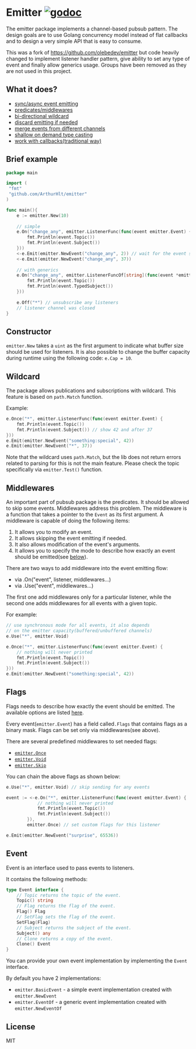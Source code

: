 # Emitter [![godoc](http://img.shields.io/badge/godoc-reference-blue.svg?style=flat)](https://godoc.org/github.com/olebedev/emitter)

The emitter package implements a channel-based pubsub pattern. The design goals are to use Golang concurrency model 
instead of flat callbacks and to design a very simple API that is easy to consume.

This was a fork of https://github.com/olebedev/emitter but code heavily changed to implement listener handler pattern, 
give ability to set any type of event and finally allow generics usage. 
Groups have been removed as they are not used in this project.

## What it does?

- [sync/async event emitting](#flags)
- [predicates/middlewares](#middlewares)
- [bi-directional wildcard](#wildcard)
- [discard emitting if needed](#cancellation)
- [merge events from different channels](#groups)
- [shallow on demand type casting](#event)
- [work with callbacks(traditional way)](#callbacks-only-usage)


## Brief example

```go
package main

import (
 "fmt"
 "github.com/ArthurHlt/emitter"
)

func main(){
	e := emitter.New(10)
    
	// simple
    e.On("change_any", emitter.ListenerFunc(func(event emitter.Event) {
        fmt.Println(event.Topic())
        fmt.Println(event.Subject())
    }))
    <-e.Emit(emitter.NewEvent("change_any", 2)) // wait for the event sent successfully
    <-e.Emit(emitter.NewEvent("change_any", 37))
	
	// with generics
	e.On("change_any", emitter.ListenerFuncOf[string](func(event *emitter.EventOf[string]) {
        fmt.Println(event.Topic())
        fmt.Println(event.TypedSubject())
    }))
	
    e.Off("*") // unsubscribe any listeners
    // listener channel was closed
}

```

## Constructor
`emitter.New` takes a `uint` as the first argument to indicate what buffer size should be used for listeners. 
It is also possible to change the buffer capacity during runtime using the following code: `e.Cap = 10`.

## Wildcard
The package allows publications and subscriptions with wildcard. This feature is based on `path.Match` function.

Example:

```go
e.Once("*", emitter.ListenerFunc(func(event emitter.Event) {
    fmt.Println(event.Topic())
    fmt.Println(event.Subject()) // show 42 and after 37
}))
e.Emit(emitter.NewEvent("something:special", 42))
e.Emit(emitter.NewEvent("*", 37))
```

Note that the wildcard uses `path.Match`, but the lib does not return errors related to parsing for this is not the main feature. Please check the topic specifically via `emitter.Test()` function.

## Middlewares
An important part of pubsub package is the predicates. It should be allowed to skip some events. Middlewares address this problem.
The middleware is a function that takes a pointer to the `Event` as its first argument. A middleware is capable of doing the following items:

1. It allows you to modify an event.
2. It allows skipping the event emitting if needed.
3. It also allows modification of the event's arguments.
4. It allows you to specify the mode to describe how exactly an event should be emitted(see [below](#flags)).

There are two ways to add middleware into the event emitting flow:

- via .On("event", listener, middlewares...)
- via .Use("event", middlewares...)

The first one add middlewares only for a particular listener, while the second one adds middlewares for all events with a given topic.

For example:
```go
// use synchronous mode for all events, it also depends
// on the emitter capacity(buffered/unbuffered channels)
e.Use("*", emitter.Void)

e.Once("*", emitter.ListenerFunc(func(event emitter.Event) {
	// nothing will never printed
    fmt.Println(event.Topic())
    fmt.Println(event.Subject())
}))
e.Emit(emitter.NewEvent("something:special", 42))
```


## Flags
Flags needs to describe how exactly the event should be emitted. The available options are listed [here](https://godoc.org/github.com/olebedev/emitter#Flag).

Every event(`emitter.Event`) has a field called`.Flags` that contains flags as a binary mask.
Flags can be set only via middlewares(see above).

There are several predefined middlewares to set needed flags:

- [`emitter.Once`](https://godoc.org/github.com/ArthurHlt/emitter#Once)
- [`emitter.Void`](https://godoc.org/github.com/ArthurHlt/emitter#Void)
- [`emitter.Skip`](https://godoc.org/github.com/ArthurHlt/emitter#Skip)

You can chain the above flags as shown below:
```go
e.Use("*", emitter.Void) // skip sending for any events

event := <-e.On("*", emitter.ListenerFunc(func(event emitter.Event) {
            // nothing will never printed
            fmt.Println(event.Topic())
            fmt.Println(event.Subject())
        }),
        emitter.Once) // set custom flags for this listener

e.Emit(emitter.NewEvent("surprise", 65536))
```

## Event

Event is an interface used to pass events to listeners.

It contains the following methods:

```go
type Event interface {
	// Topic returns the topic of the event.
	Topic() string
	// Flag returns the flag of the event.
	Flag() Flag
	// SetFlag sets the flag of the event.
	SetFlag(Flag)
	// Subject returns the subject of the event.
	Subject() any
	// Clone returns a copy of the event.
	Clone() Event
}
```

You can provide your own event implementation by implementing the `Event` interface.

By default you have 2 implementations:
- `emitter.BasicEvent` - a simple event implementation created with `emitter.NewEvent`
- `emitter.EventOf` - a generic event implementation created with `emitter.NewEventOf`

## License
MIT
